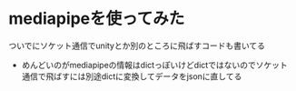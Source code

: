 # mediapipeを使ってみた
ついでにソケット通信でunityとか別のところに飛ばすコードも書いてる
- めんどいのがmediapipeの情報はdictっぽいけどdictではないのでソケット通信で飛ばすには別途dictに変換してデータをjsonに直してる